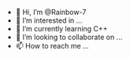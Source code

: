 - 👋 Hi, I’m @Rainbow-7
- 👀 I’m interested in ...
- 🌱 I’m currently learning C++
- 💞️ I’m looking to collaborate on ...
- 📫 How to reach me ...

<!---
Rainbow-7/Rainbow-7 is a ✨ special ✨ repository because its `README.md` (this file) appears on your GitHub profile.
You can click the Preview link to take a look at your changes.
--->
